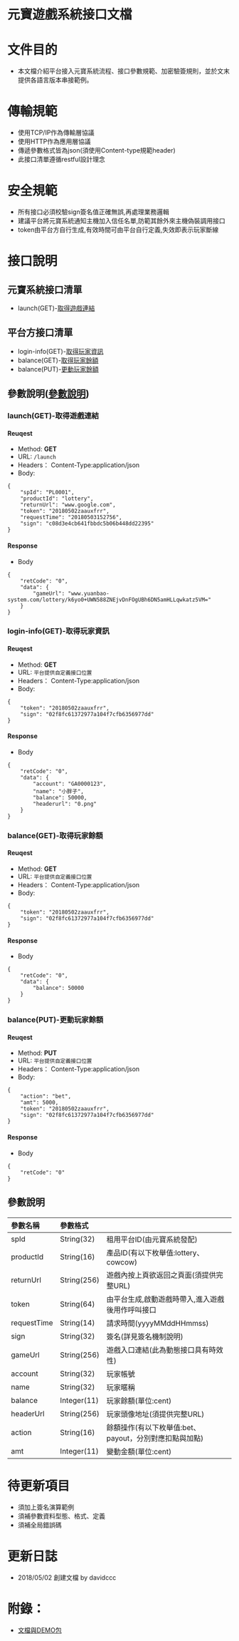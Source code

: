 # 元寶遊戲系統接口文檔

# 文件目的
  - 本文檔介紹平台接入元寶系統流程、接口參數規範、加密驗簽規則，並於文末提供各語言版本串接範例。


# 傳輸規範

  - 使用TCP/IP作為傳輸層協議
  - 使用HTTP作為應用層協議
  - 傳遞參數格式皆為json(須使用Content-type規範header)
  - 此接口清單遵循restful設計理念
  
  
# 安全規範

  - 所有接口必須校驗sign簽名值正確無誤,再處理業務邏輯
  - 建議平台將元寶系統通知主機加入信任名單,防範其餘外來主機偽裝調用接口
  - token由平台方自行生成,有效時間可由平台自行定義,失效即表示玩家斷線


# 接口說明
## 元寶系統接口清單

  - launch(GET)-<a href="#launch(GET)">取得遊戲連結</a>
  
## 平台方接口清單

  - login-info(GET)-<a href="#login-info(GET)">取得玩家資訊</a>
  - balance(GET)-<a href="#balance(GET)">取得玩家餘額</a>
  - balance(PUT)-<a href="#balance(PUT)">更動玩家餘額</a>
  
## 參數說明(<a href="#parametersTable">參數說明</a>) 

### <p id="launch(GET)">launch(GET)-取得遊戲連結</p>
#### Reuqest

- Method: **GET**
- URL: ```/launch```
- Headers： Content-Type:application/json
- Body:
```
{
	"spId": "PL0001",
	"productId": "lottery",
	"returnUrl": "www.google.com",
	"token": "20180502zaauxfrr",
	"requestTime": "20180503152756",
	"sign": "c08d3e4cb641fbbdc5b06b448dd22395"
}
```

#### Response
- Body
```
{
	"retCode": "0",
	"data": {
		"gameUrl": "www.yuanbao-system.com/lottery/k6yo0+UWN588ZNEjvDnFOgUBh6DN5amHLLqwkatz5VM="
	}
}
```


### <p id="login-info(GET)">login-info(GET)-取得玩家資訊</p>
#### Reuqest

- Method: **GET**
- URL: ```平台提供自定義接口位置```
- Headers： Content-Type:application/json
- Body:
```
{
	"token": "20180502zaauxfrr",
	"sign": "02f8fc61372977a104f7cfb6356977dd"
}
```

#### Response
- Body
```
{ 
	"retCode": "0",
	"data": {
		"account": "GA0000123",
		"name": "小胖子",
		"balance": 50000,
		"headerurl": "0.png"
	}
}
```


### <p id="balance(GET)">balance(GET)-取得玩家餘額</p>
#### Reuqest

- Method: **GET**
- URL: ```平台提供自定義接口位置```
- Headers： Content-Type:application/json
- Body:
```
{
	"token": "20180502zaauxfrr",
	"sign": "02f8fc61372977a104f7cfb6356977dd"
}
```

#### Response
- Body
```
{ 
	"retCode": "0",
	"data": {
		"balance": 50000
	}
}
```


### <p id="balance(PUT)">balance(PUT)-更動玩家餘額</p>
#### Reuqest

- Method: **PUT**
- URL: ```平台提供自定義接口位置```
- Headers： Content-Type:application/json
- Body:
```
{
	"action": "bet", 
	"amt": 5000,
	"token": "20180502zaauxfrr", 
	"sign": "02f8fc61372977a104f7cfb6356977dd"
}
```

#### Response
- Body
```
{
	"retCode": "0"
}
```


## <p id="parametersTable">參數說明</p>
|參數名稱|參數格式||
|:--|:--|:--|
|spId|String(32)|租用平台ID(由元寶系統發配)|
|productId|String(16)|產品ID(有以下枚舉值:lottery、cowcow)|
|returnUrl|String(256)|遊戲內按上頁欲返回之頁面(須提供完整URL)|
|token|String(64)|由平台生成,啟動遊戲時帶入,進入遊戲後用作呼叫接口|
|requestTime|String(14)|請求時間(yyyyMMddHHmmss)|
|sign|String(32)|簽名(詳見簽名機制說明)|
|gameUrl|String(256)|遊戲入口連結(此為動態接口具有時效性)|
|account|String(32)|玩家帳號|
|name|String(32)|玩家暱稱|
|balance|Integer(11)|玩家餘額(單位:cent)|
|headerUrl|String(256)|玩家頭像地址(須提供完整URL)|
|action|String(16)|餘額操作(有以下枚舉值:bet、payout，分別對應扣點與加點)|
|amt|Integer(11)|變動金額(單位:cent)|


# 待更新項目

 - 須加上簽名演算範例
 - 須補參數資料型態、格式、定義
 - 須補全局錯誤碼
 

# 更新日誌

 - 2018/05/02	創建文檔	by davidccc


# 附錄：

 - <a href="https://github.com/TorchStoneRD/yuanbao-demo">文檔與DEMO包</a>
